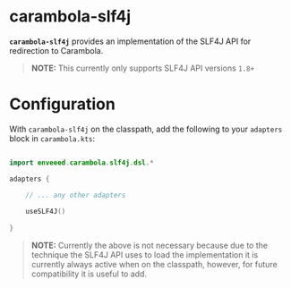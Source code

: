 # carambola-slf4j

**`carambola-slf4j`** provides an implementation of the SLF4J API for redirection to Carambola.

> **NOTE:** This currently only supports SLF4J API versions `1.8+`

# Configuration

With `carambola-slf4j` on the classpath, add the following to your `adapters` block in `carambola.kts`:

```Kotlin

import enveeed.carambola.slf4j.dsl.*

adapters {

    // ... any other adapters
    
    useSLF4J()
    
}
```

> **NOTE:** Currently the above is not necessary because due to 
> the technique the SLF4J API uses to load the implementation it is currently always
> active when on the classpath, however, for future compatibility it is useful to add. 